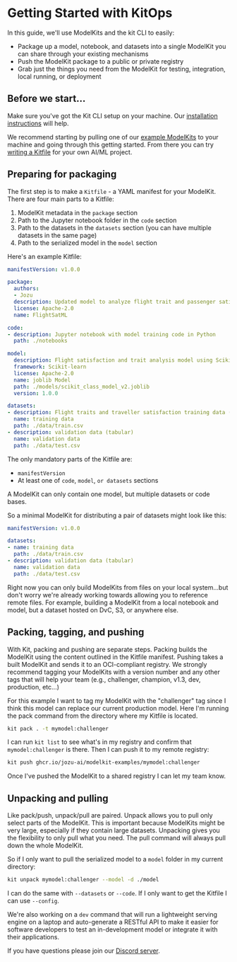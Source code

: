 # Getting Started with KitOps

In this guide, we'll use ModelKits and the kit CLI to easily:
* Package up a model, notebook, and datasets into a single ModelKit you can share through your existing mechanisms
* Push the ModelKit package to a public or private registry
* Grab just the things you need from the ModelKit for testing, integration, local running, or deployment

## Before we start...

Make sure you've got the Kit CLI setup on your machine. Our [installation instructions](./cli/installation.md) will help.

We recommend starting by pulling one of our [example ModelKits](https://github.com/orgs/jozu-ai/packages) to your machine and going through this getting started. From there you can try [writing a Kitfile](./kitfile/format.md) for your own AI/ML project.

## Preparing for packaging

The first step is to make a `Kitfile` - a YAML manifest for your ModelKit. There are four main parts to a Kitfile:
1. ModelKit metadata in the `package` section
1. Path to the Jupyter notebook folder in the `code` section
1. Path to the datasets in the `datasets` section (you can have multiple datasets in the same page)
1. Path to the serialized model in the `model` section

Here's an example Kitfile:

```yaml
manifestVersion: v1.0.0

package:
  authors:
  - Jozu
  description: Updated model to analyze flight trait and passenger satisfaction data
  license: Apache-2.0
  name: FlightSatML

code:
- description: Jupyter notebook with model training code in Python
  path: ./notebooks

model:
  description: Flight satisfaction and trait analysis model using Scikit-learn
  framework: Scikit-learn
  license: Apache-2.0
  name: joblib Model
  path: ./models/scikit_class_model_v2.joblib
  version: 1.0.0

datasets:
- description: Flight traits and traveller satisfaction training data (tabular)
  name: training data
  path: ./data/train.csv
- description: validation data (tabular)
  name: validation data
  path: ./data/test.csv
```

The only mandatory parts of the Kitfile are:
* `manifestVersion`
* At least one of `code`, `model`, `or datasets` sections

A ModelKit can only contain one model, but multiple datasets or code bases.

So a minimal ModelKit for distributing a pair of datasets might look like this:
```yaml
manifestVersion: v1.0.0

datasets:
- name: training data
  path: ./data/train.csv
- description: validation data (tabular)
  name: validation data
  path: ./data/test.csv
```

Right now you can only build ModelKits from files on your local system...but don't worry we're already working towards allowing you to reference remote files. For example, building a ModelKit from a local notebook and model, but a dataset hosted on DvC, S3, or anywhere else.

## Packing, tagging, and pushing

With Kit, packing and pushing are separate steps. Packing builds the ModelKit using the content outlined in the Kitfile manifest. Pushing takes a built ModelKit and sends it to an OCI-compliant registry. We strongly recommend tagging your ModelKits with a version number and any other tags that will help your team (e.g., challenger, champion, v1.3, dev, production, etc...)

For this example I want to tag my ModelKit with the "challenger" tag since I think this model can replace our current production model. Here I'm running the pack command from the directory where my Kitfile is located.

```sh
kit pack . -t mymodel:challenger
```

I can run `kit list` to see what's in my registry and confirm that `mymodel:challenger` is there. Then I can push it to my remote registry:

```sh
kit push ghcr.io/jozu-ai/modelkit-examples/mymodel:challenger
```

Once I've pushed the ModelKit to a shared registry I can let my team know.

## Unpacking and pulling

Like pack/push, unpack/pull are paired. Unpack allows you to pull only select parts of the ModelKit. This is important because ModelKits might be very large, especially if they contain large datasets. Unpacking gives you the flexibility to only pull what you need. The pull command will always pull down the whole ModelKit.

So if I only want to pull the serialized model to a `model` folder in my current directory:

```sh
kit unpack mymodel:challenger --model -d ./model
```

I can do the same with `--datasets` or `--code`. If I only want to get the Kitfile I can use `--config`.

We're also working on a `dev` command that will run a lightweight serving engine on a laptop and auto-generate a RESTful API to make it easier for software developers to test an in-development model or integrate it with their applications.

If you have questions please join our [Discord server](https://discord.gg/eHXGmHds).